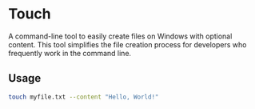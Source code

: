 # Touch

A command-line tool to easily create files on Windows with optional content. This tool simplifies the file creation process for developers who frequently work in the command line.

## Usage

```bash
touch myfile.txt --content "Hello, World!"
